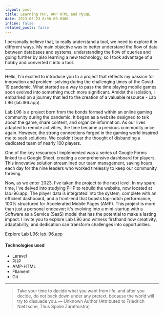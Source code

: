 ```yaml
---
layout: post
title: Learning PHP, AMP HTML and MySQL
date: 2023-05-23 8:00:00-0300
inline: false
related_posts: false
---
```


I personally believe that, to really understand a tool, we need to explore it in different ways. My main objective was to better understand the flow of data between databases and systems, understanding the flow of queries and going further by also learning a new technology, so I took advantage of a hobby and converted it into a tool.

***

<p>Hello, I'm excited to introduce you to a project that reflects my passion for innovation and problem-solving during the challenging times of the Covid-19 pandemic. What started as a way to pass the time playing mobile games soon evolved into something much more significant. Amidst the isolation, I embarked on a journey that led to the creation of a valuable resource - Lab L96 (lab.l96.app).</p>

<p>Lab L96 is a project born from the bonds formed within an online gaming community during the pandemic. It began as a website designed to talk about the game, share content, and organize information. As our lives adapted to remote activities, the time became a precious commodity once again. However, the strong connections forged in the gaming world inspired me to seek solutions. We couldn't bear the thought of disbanding a dedicated team of nearly 100 players.</p>

<p>One of the key resources I implemented was a series of Google Forms linked to a Google Sheet, creating a comprehensive dashboard for players. This innovative solution streamlined our team management, saving hours each day for the nine leaders who worked tirelessly to keep our community thriving.</p>

<p>Now, as we enter 2023, I've taken the project to the next level. In my spare time, I've delved into studying PHP to rebuild the website, now located at lab.l96.app. The player data is integrated into the system, complete with an efficient dashboard, and a front-end that boasts top-notch performance, 100% structured for Accelerated Mobile Pages (AMP). This project is more than just a personal endeavor; it's evolving into a mini-startup with a Software as a Service (SaaS) model that has the potential to make a lasting impact. I invite you to explore Lab L96 and witness firsthand how creativity, adaptability, and dedication can transform challenges into opportunities.</p>

<p>Explore Lab L96: <a href="https://l96.app" target="_blank">lab.l96.app</a></p>


#### Technologies used
<ul>
    <li>Laravel</li>
    <li>PHP</li>
    <li>AMP-HTML</li>
    <li>FIlament</li>
    <li>Git</li>
</ul>

***

> Take your time to decide what you want from life, and after you decide, do not back down under any pretext, because the world will try to dissuade you.
> — Unknown Author (Attributed to Friedrich Nietzsche, Thus Spoke Zarathustra)